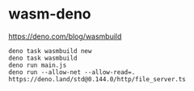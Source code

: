 # wasm-deno

https://deno.com/blog/wasmbuild

```
deno task wasmbuild new
deno task wasmbuild
deno run main.js
deno run --allow-net --allow-read=. https://deno.land/std@0.144.0/http/file_server.ts
```
